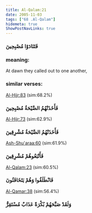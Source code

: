 ```yaml
---
title: Al-Qalam:21
date: 2005-11-03
tags: ["68 .Al-Qalam"]
hidemeta: true 
ShowPostNavLinks: true 
---
```

### فَتَنَادَوْا مُصْبِحِينَ
### meaning: 
At dawn they called out to one another,
### similar verses: 

[Al-Hijr:83](/15/83) (sim:68.2%)

### فَأَخَذَتْهُمُ الصَّيْحَةُ مُصْبِحِينَ

[Al-Hijr:73](/15/73) (sim:62.9%)

### فَأَخَذَتْهُمُ الصَّيْحَةُ مُشْرِقِينَ

[Ash-Shu'araa:60](/26/60) (sim:61.9%)

### فَأَتْبَعُوهُمْ مُشْرِقِينَ

[Al-Qalam:23](/68/23) (sim:60.5%)

### فَانْطَلَقُوا وَهُمْ يَتَخَافَتُونَ

[Al-Qamar:38](/54/38) (sim:56.4%)

### وَلَقَدْ صَبَّحَهُمْ بُكْرَةً عَذَابٌ مُسْتَقِرٌّ
